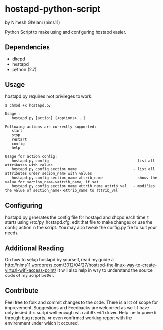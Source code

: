 # hostapd-python-script

by Nimesh Ghelani (nims11) 

Python Script to make using and configuring hostapd easier.

## Dependencies

   * dhcpd
   * hostapd
   * python (2.7)

## Usage

hostapd.py requires root privileges to work.

```bash
$ chmod +x hostapd.py
```
```
Usage :
   hostapd.py [action] [<options>...]

Following actions are currently supported:
   start
   stop
   restart
   config
   help

Usage for action config:
   hostapd.py config                                       - list all attributes with values
   hostapd.py config section_name                          - list all attributes under secion_name with values
   hostapd.py config section_name attrib_name              - shows the value for section_name->attrib_name, if set
   hostapd.py config section_name attrib_name attrib_val   - modifies the value of section_name->attrib_name to attrib_val

```



## Configuring

hostapd.py generates the config file for hostapd and dhcpd each time it starts using /etc/py_hostapd.cfg, edit that file to make changes or use the config action in the script. You may also tweak the config.py file to suit your needs.

## Additional Reading

On how to setup hostapd by yourself, read my guide at http://nims11.wordpress.com/2012/04/27/hostapd-the-linux-way-to-create-virtual-wifi-access-point/
It will also help in way to understand the source code of my script better.

## Contribute

Feel free to fork and commit changes to the code. There is a lot of scope for improvement. Suggestions and Feedbacks are welcomed as well.
I have only tested this script well enough with ath9k wifi driver. Help me improve it through bug reports, or even confirmed working report with the environment under which it occured.
